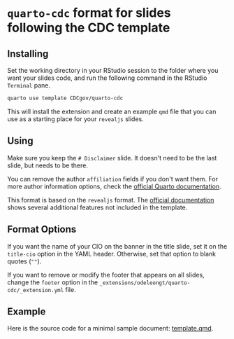 # `quarto-cdc` format for slides following the CDC template

## Installing

Set the working directory in your RStudio session to the folder where you want
your slides code, and run the following command in the RStudio `Terminal` pane.

``` bash
quarto use template CDCgov/quarto-cdc
```

This will install the extension and create an example `qmd` file that you can
use as a starting place for your `revealjs` slides.




## Using

Make sure you keep the `# Disclaimer` slide.
It doesn't need to be the last slide, but needs to be there.

You can remove the author `affiliation` fields if you don't want them.
For more author information options, check the
[official Quarto documentation](https://quarto.org/docs/journals/authors.html).

This format is based on the `revealjs` format.
The [official documentation](https://quarto.org/docs/presentations/revealjs/)
shows several additional features not included in the template.




## Format Options

If you want the name of your CIO on the banner in the title slide,
set it on the `title-cio` option in the YAML header.
Otherwise, set that option to blank quotes (`""`).

If you want to remove or modify the footer that appears on all slides,
change the `footer` option in the
`_extensions/odeleongt/quarto-cdc/_extension.yml` file.




## Example

Here is the source code for a minimal sample document:
[template.qmd](template.qmd).
